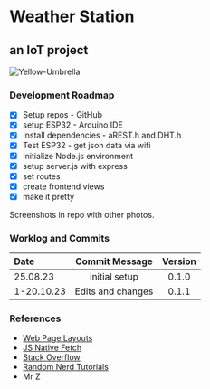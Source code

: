 # Weather Station

## an IoT project

![Yellow-Umbrella](public/assets/yellow-umbrella.jpg)

### Development Roadmap

- [x] Setup repos - GitHub
- [x] setup ESP32 - Arduino IDE
- [x] Install dependencies - aREST.h and DHT.h
- [x] Test ESP32 - get json data via wifi
- [x] Initialize Node.js environment
- [x] setup server.js with express
- [x] set routes
- [x] create frontend views
- [x] make it pretty

Screenshots in repo with other photos.

### Worklog and Commits

Date | Commit Message | Version
:-----|:----------------:|:--------:
25.08.23 | initial setup | 0.1.0
1-20.10.23 | Edits and changes | 0.1.1

### References

- [Web Page Layouts](https://www.youtube.com/watch?v=3C_22eBWpjg)
- [JS Native Fetch](https://www.youtube.com/watch?v=MBqS1kYzwTc)
- [Stack Overflow](https://stackoverflow.com/)
- [Random Nerd Tutorials](https://randomnerdtutorials.com/)
- Mr Z
